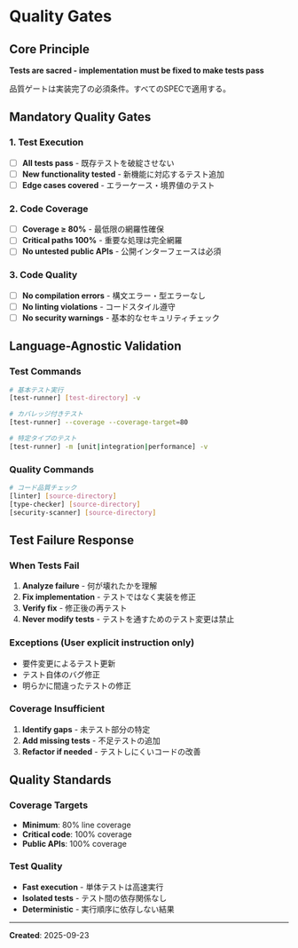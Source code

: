 # Quality Gates

## Core Principle
**Tests are sacred - implementation must be fixed to make tests pass**

品質ゲートは実装完了の必須条件。すべてのSPECで適用する。

## Mandatory Quality Gates

### 1. Test Execution
- [ ] **All tests pass** - 既存テストを破綻させない
- [ ] **New functionality tested** - 新機能に対応するテスト追加
- [ ] **Edge cases covered** - エラーケース・境界値のテスト

### 2. Code Coverage
- [ ] **Coverage ≥ 80%** - 最低限の網羅性確保
- [ ] **Critical paths 100%** - 重要な処理は完全網羅
- [ ] **No untested public APIs** - 公開インターフェースは必須

### 3. Code Quality
- [ ] **No compilation errors** - 構文エラー・型エラーなし
- [ ] **No linting violations** - コードスタイル遵守
- [ ] **No security warnings** - 基本的なセキュリティチェック

## Language-Agnostic Validation

### Test Commands
```bash
# 基本テスト実行
[test-runner] [test-directory] -v

# カバレッジ付きテスト  
[test-runner] --coverage --coverage-target=80

# 特定タイプのテスト
[test-runner] -m [unit|integration|performance] -v
```

### Quality Commands
```bash
# コード品質チェック
[linter] [source-directory]
[type-checker] [source-directory] 
[security-scanner] [source-directory]
```

## Test Failure Response

### When Tests Fail
1. **Analyze failure** - 何が壊れたかを理解
2. **Fix implementation** - テストではなく実装を修正
3. **Verify fix** - 修正後の再テスト
4. **Never modify tests** - テストを通すためのテスト変更は禁止

### Exceptions (User explicit instruction only)
- 要件変更によるテスト更新
- テスト自体のバグ修正
- 明らかに間違ったテストの修正

### Coverage Insufficient
1. **Identify gaps** - 未テスト部分の特定
2. **Add missing tests** - 不足テストの追加
3. **Refactor if needed** - テストしにくいコードの改善

## Quality Standards

### Coverage Targets
- **Minimum**: 80% line coverage
- **Critical code**: 100% coverage
- **Public APIs**: 100% coverage

### Test Quality
- **Fast execution** - 単体テストは高速実行
- **Isolated tests** - テスト間の依存関係なし
- **Deterministic** - 実行順序に依存しない結果

---
**Created**: 2025-09-23
